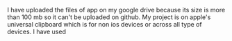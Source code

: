 I have uploaded the files of app on my google drive because its size is more than 100 mb so it can't be uploaded on github.
My project is on apple's universal clipboard   which is for non ios devices or across all type of devices.
I have used 
